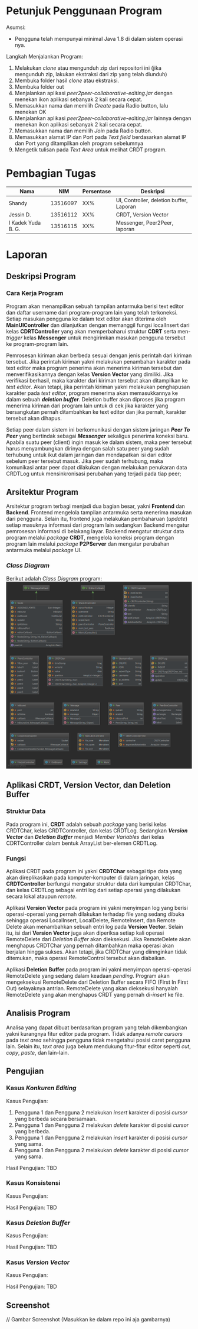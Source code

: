 # Petunjuk Penggunaan Program
Asumsi:
* Pengguna telah mempunyai minimal Java 1.8 di dalam sistem operasi nya.

Langkah Menjalankan Program:
1. Melakukan *clone* atau mengunduh zip dari repositori ini (jika mengunduh zip, lakukan ekstraksi dari zip yang telah diunduh)
2. Membuka folder hasil *clone* atau ekstraksi.
3. Membuka folder out
4. Menjalankan aplikasi *peer2peer-collaborative-editing.jar* dengan menekan ikon aplikasi sebanyak 2 kali secara cepat.
5. Memasukkan nama dan memilih *Create* pada Radio button, lalu menekan OK
6. Menjalankan aplikasi *peer2peer-collaborative-editing.jar* lainnya dengan menekan ikon aplikasi sebanyak 2 kali secara cepat.
7. Memasukkan nama dan memilih *Join* pada Radio button.
8. Memasukkan alamat IP dan Port pada *Text field* berdasarkan alamat IP dan Port yang ditampilkan oleh program sebelumnya
9. Mengetik tulisan pada *Text Area* untuk melihat CRDT program.

# Pembagian Tugas

|          Nama          |    NIM   |  Persentase | Deskripsi |
| ---------------------- | -------- | ----------- | --------- |
| Shandy                 | 13516097 | XX%         | UI, Controller, deletion buffer, Laporan     |
| Jessin D.              | 13516112 | XX%         | CRDT, Version Vector                         |
| I Kadek Yuda B. G.     | 13516115 | XX%         | Messenger, Peer2Peer, laporan                |

# Laporan

## Deskripsi Program
### Cara Kerja Program
Program akan menampilkan sebuah tampilan antarmuka berisi text editor dan daftar username dari program-program lain yang
telah terkoneksi. Setiap masukan pengguna ke dalam text editor akan diterima oleh **MainUIController** dan dilanjutkan dengan 
memanggil fungsi localInsert dari kelas **CDRTController** yang akan memperbaharui struktur **CDRT** serta men-*trigger* 
kelas **Messenger** untuk mengirimkan masukan pengguna tersebut ke program-program lain.

Pemrosesan kiriman akan berbeda sesuai dengan jenis perintah dari kiriman tersebut. Jika perintah kiriman yakni melakukan 
penambahan karakter pada text editor maka program penerima akan menerima kiriman tersebut dan menverifikasikannya dengan 
kelas **Version Vector** yang dimiliki. Jika verifikasi berhasil, maka karakter dari kiriman tersebut akan ditampilkan ke *text editor*.
Akan tetapi, jika perintah kiriman yakni melakukan penghapusan karakter pada *text editor*, program menerima akan memasukkannya ke dalam
sebuah ***deletion buffer***. Deletion buffer akan diproses jika program menerima kiriman dari program lain untuk di cek jika
karakter yang bersangkutan pernah ditambahkan ke text editor dan jika pernah, karakter tersebut akan dihapus.

Setiap peer dalam sistem ini berkomunikasi dengan sistem jaringan ***Peer To Peer*** yang bertindak sebagai ***Messenger*** sekaligus
penerima koneksi baru. Apabila suatu peer (client) ingin masuk ke dalam sistem, maka peer tersebut harus menyambungkan dirinya dengan 
salah satu peer yang sudah terhubung untuk ikut dalam jaringan dan mendapatkan isi dari editor sebelum peer tersebut masuk.
Jika peer sudah terhubung, maka komunikasi antar peer dapat dilakukan dengan melakukan penukaran data CRDTLog untuk mensinkronisasi
perubahan yang terjadi pada tiap peer;

## Arsitektur Program
Arsitektur program terbagi menjadi dua bagian besar, yakni **Frontend** dan **Backend**.
Frontend mengelola tampilan antarmuka serta menerima masukan dari pengguna. Selain itu, frontend juga melakukan pembaharuan
(*update*) setiap masuknya informasi dari program lain sedangkan Backend mengatur pemrosesan informasi di belakang layar.
Backend mengatur struktur data program melalui *package* **CRDT**, mengelola koneksi program dengan program lain melalui
*package* **P2PServer** dan mengatur perubahan antarmuka melalui *package* UI.

### *Class Diagram*
Berikut adalah *Class Diagram* program:
![Class Diagram](./asset/class_diagram.png "Class Diagram")

## Aplikasi CRDT, Version Vector, dan Deletion Buffer
### Struktur Data
Pada program ini, **CRDT** adalah sebuah *package* yang berisi kelas CRDTChar, kelas CRDTController, dan kelas CRDTLog. 
Sedangkan ***Version Vector*** dan ***Deletion Buffer*** menjadi *Member Variables* dari kelas
CDRTController dalam bentuk ArrayList ber-elemen CRDTLog.

### Fungsi
Aplikasi CRDT pada program ini yakni **CRDTChar** sebagai tipe data yang akan direplikasikan pada
komputer-komputer di dalam jaringan, kelas **CRDTController** berfungsi mengatur struktur data dari kumpulan CRDTChar, dan kelas
CRDTLog sebagai entri log dari setiap operasi yang dilakukan secara lokal ataupun *remote*.

Aplikasi **Version Vector** pada program ini yakni menyimpan log yang berisi operasi-operasi yang pernah dilakukan 
terhadap file yang sedang dibuka sehingga operasi LocalInsert, LocalDelete, RemoteInsert, dan Remote Delete
akan menambahkan sebuah entri log pada **Version Vector**. Selain itu, isi dari **Version Vector** juga akan diperiksa
setiap kali operasi RemoteDelete dari *Deletion Buffer* akan dieksekusi. Jika RemoteDelete akan menghapus CRDTChar yang pernah
ditambahkan maka operasi akan berjalan hingga sukses. Akan tetapi, jika CRDTChar yang diinnginkan tidak ditemukan, maka
operasi RemoteControl tersebut akan diabaikan.

Aplikasi **Deletion Buffer** pada program ini yakni menyimpan operasi-operasi RemoteDelete yang sedang dalam keadaan *pending*.
Program akan mengeksekusi RemoteDelete dari Deletion Buffer secara FIFO (First In First Out) selayaknya antrian.
RemoteDelete yang akan dieksekusi hanyalah RemoteDelete yang akan menghapus CRDT yang pernah di-*insert* ke file.
 

## Analisis Program
Analisa yang dapat dibuat berdasarkan program yang telah dikembangkan yakni kurangnya fitur editor pada program.
Tidak adanya *remote cursors* pada *text area* sehingga pengguna tidak mengetahui posisi caret pengguna lain. Selain itu,
*text area* juga belum mendukung fitur-fitur editor seperti *cut*, *copy*, *paste*, dan lain-lain.



## Pengujian
### Kasus *Konkuren Editing*
Kasus Pengujian:
1. Pengguna 1 dan Pengguna 2 melakukan *insert* karakter di posisi *cursor* yang berbeda secara bersamaan.
2. Pengguna 1 dan Pengguna 2 melakukan *delete* karakter di posisi *cursor* yang berbeda.
3. Pengguna 1 dan Pengguna 2 melakukan *insert* karakter di posisi *cursor* yang sama.
4. Pengguna 1 dan Pengguna 2 melakukan *delete* karakter di posisi *cursor* yang sama.

Hasil Pengujian:
TBD

### Kasus Konsistensi
Kasus Pengujian:

Hasil Pengujian:
TBD

### Kasus *Deletion Buffer*
Kasus Pengujian:

Hasil Pengujian:
TBD

### Kasus *Version Vector*
Kasus Pengujian:

Hasil Pengujian:
TBD

## Screenshot
// Gambar Screenshot (Masukkan ke dalam repo ini aja gambarnya)

